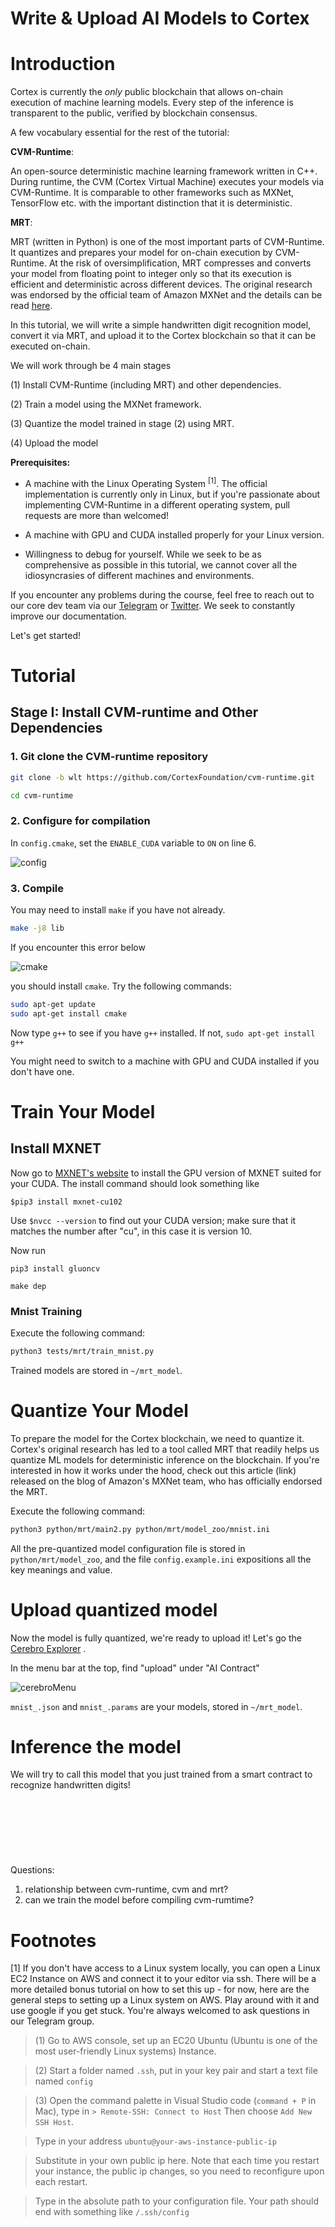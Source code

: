 # Write & Upload AI Models to Cortex

# Introduction

Cortex is currently the _only_ public blockchain that allows on-chain execution of machine learning models. Every step of the inference is transparent to the public, verified by blockchain consensus.

A few vocabulary essential for the rest of the tutorial:

**CVM-Runtime**:

An open-source deterministic machine learning framework written in C++. During runtime, the CVM (Cortex Virtual Machine) executes your models via CVM-Runtime. It is comparable to other frameworks such as MXNet, TensorFlow etc. with the important distinction that it is deterministic.

**MRT**:

MRT (written in Python) is one of the most important parts of CVM-Runtime. It quantizes and prepares your model for on-chain execution by CVM-Runtime. At the risk of oversimplification, MRT compresses and converts your model from floating point to integer only so that its execution is efficient and deterministic across different devices. The original research was endorsed by the official team of Amazon MXNet and the details can be read [here](https://medium.com/apache-mxnet/quantizing-neural-network-models-in-mxnet-for-strict-consistency-on-blockchain-b5c950674866).

In this tutorial, we will write a simple handwritten digit recognition model, convert it via MRT, and upload it to the Cortex blockchain so that it can be executed on-chain.

We will work through be 4 main stages

(1) Install CVM-Runtime (including MRT) and other dependencies.

(2) Train a model using the MXNet framework.

(3) Quantize the model trained in stage (2) using MRT.

(4) Upload the model

**Prerequisites:**

- A machine with the Linux Operating System <sup>[1]</sup>. The official implementation is currently only in Linux, but if you're passionate about implementing CVM-Runtime in a different operating system, pull requests are more than welcomed!

- A machine with GPU and CUDA installed properly for your Linux version.

- Willingness to debug for yourself. While we seek to be as comprehensive as possible in this tutorial, we cannot cover all the idiosyncrasies of different machines and environments.

If you encounter any problems during the course, feel free to reach out to our core dev team via our [Telegram](https://t.me/CortexOfficialEN) or [Twitter](https://twitter.com/CTXCBlockchain/). We seek to constantly improve our documentation.

Let's get started!

# Tutorial

## Stage I: Install CVM-runtime and Other Dependencies

### 1. Git clone the CVM-runtime repository

```bash
git clone -b wlt https://github.com/CortexFoundation/cvm-runtime.git

cd cvm-runtime
```

### 2. Configure for compilation

In `config.cmake`, set the `ENABLE_CUDA` variable to `ON` on line 6.

![config](imgs/config.png)

### 3. Compile

You may need to install `make` if you have not already.

```bash
make -j8 lib
```

If you encounter this error below

![cmake](imgs/cmake.png)

you should install `cmake`. Try the following commands:

```bash
sudo apt-get update
sudo apt-get install cmake
```

Now type `g++` to see if you have `g++` installed. If not, `sudo apt-get install g++`

You might need to switch to a machine with GPU and CUDA installed if you don't have one.

# Train Your Model

## Install MXNET

Now go to [MXNET's website](https://mxnet.apache.org/get_started/?platform=linux&language=python&processor=gpu&environ=pip&) to
install the GPU version of MXNET suited for your CUDA. The install command should look something like

`$pip3 install mxnet-cu102`

Use `$nvcc --version` to find out your CUDA version; make sure that it matches the number after "cu", in this case it is version 10.

Now run

```
pip3 install gluoncv

make dep
```

### Mnist Training

Execute the following command:

```bash
python3 tests/mrt/train_mnist.py
```

Trained models are stored in `~/mrt_model`.

# Quantize Your Model

To prepare the model for the Cortex blockchain, we need to quantize it. Cortex's original research has led to a tool called MRT that readily helps us quantize ML models for deterministic inference on the blockchain. If you're interested in how it works under the hood, check out this article (link) released on the blog of Amazon's MXNet team, who has officially endorsed the MRT.

Execute the following command:

```bash
python3 python/mrt/main2.py python/mrt/model_zoo/mnist.ini
```

All the pre-quantized model configuration file is stored in `python/mrt/model_zoo`, and the file `config.example.ini` expositions all the key meanings and value.

# Upload quantized model

Now the model is fully quantized, we're ready to upload it! Let's go the [Cerebro Explorer](https://cerebro.cortexlabs.ai/) .

In the menu bar at the top, find "upload" under "AI Contract"

![cerebroMenu](imgs/cerebroMenu.png)

`mnist_.json` and `mnist_.params` are your models, stored in `~/mrt_model`.

# Inference the model

We will try to call this model that you just trained from a smart contract to recognize handwritten digits!
<br />
<br/>
<br/>
<br/>
<br/>
<br/>
<br/>
<br/>
Questions:

1. relationship between cvm-runtime, cvm and mrt?
2. can we train the model before compiling cvm-rumtime?

# Footnotes

[1] If you don't have access to a Linux system locally, you can open a Linux EC2 Instance on AWS and connect it to your editor via ssh. There will be a more detailed bonus tutorial on how to set this up - for now, here are the general steps to setting up a Linux system on AWS. Play around with it and use google if you get stuck. You're always welcomed to ask questions in our Telegram group.

> (1) Go to AWS console, set up an EC20 Ubuntu (Ubuntu is one of the most user-friendly Linux systems) Instance.

> (2) Start a folder named `.ssh`, put in your key pair and start a text file named `config`

> (3) Open the command palette in Visual Studio code (`command + P` in Mac), type in
> `> Remote-SSH: Connect to Host`
> Then choose `Add New SSH Host`.

> Type in your address `ubuntu@your-aws-instance-public-ip`

> Substitute in your own public ip here. Note that each time you restart your instance, the public ip changes, so you need to reconfigure upon each restart.

> Type in the absolute path to your configuration file. Your path should end with something like `/.ssh/config`
